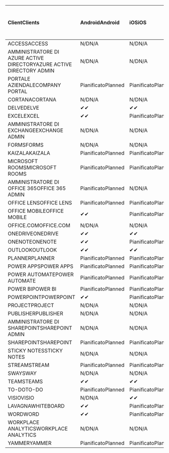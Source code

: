 <!-- This file is generated automatically. Changes made to this file will be overwritten.-->
|<span data-ttu-id="643be-101">Client</span><span class="sxs-lookup"><span data-stu-id="643be-101">Clients</span></span>|<span data-ttu-id="643be-102">Android</span><span class="sxs-lookup"><span data-stu-id="643be-102">Android</span></span>|<span data-ttu-id="643be-103">iOS</span><span class="sxs-lookup"><span data-stu-id="643be-103">iOS</span></span>|<span data-ttu-id="643be-104">Mac</span><span class="sxs-lookup"><span data-stu-id="643be-104">Mac</span></span>|<span data-ttu-id="643be-105">Windows 10</span><span class="sxs-lookup"><span data-stu-id="643be-105">Windows 10</span></span><br><span data-ttu-id="643be-106">Desktop</span><span class="sxs-lookup"><span data-stu-id="643be-106">Desktop</span></span>|<span data-ttu-id="643be-107">Windows 10</span><span class="sxs-lookup"><span data-stu-id="643be-107">Windows 10</span></span><br><span data-ttu-id="643be-108">App moderne</span><span class="sxs-lookup"><span data-stu-id="643be-108">Modern Apps</span></span>|
|:-|:-|:-|:-|:-|:-|
|<span data-ttu-id="643be-109">ACCESS</span><span class="sxs-lookup"><span data-stu-id="643be-109">ACCESS</span></span>|<span data-ttu-id="643be-110">N/D</span><span class="sxs-lookup"><span data-stu-id="643be-110">N/A</span></span>|<span data-ttu-id="643be-111">N/D</span><span class="sxs-lookup"><span data-stu-id="643be-111">N/A</span></span>|<span data-ttu-id="643be-112">N/D</span><span class="sxs-lookup"><span data-stu-id="643be-112">N/A</span></span>|<span data-ttu-id="643be-113">Pianificato</span><span class="sxs-lookup"><span data-stu-id="643be-113">Planned</span></span>|<span data-ttu-id="643be-114">N/D</span><span class="sxs-lookup"><span data-stu-id="643be-114">N/A</span></span>|
|<span data-ttu-id="643be-115">AMMINISTRATORE DI AZURE ACTIVE DIRECTORY</span><span class="sxs-lookup"><span data-stu-id="643be-115">AZURE ACTIVE DIRECTORY ADMIN</span></span>|<span data-ttu-id="643be-116">N/D</span><span class="sxs-lookup"><span data-stu-id="643be-116">N/A</span></span>|<span data-ttu-id="643be-117">N/D</span><span class="sxs-lookup"><span data-stu-id="643be-117">N/A</span></span>|<span data-ttu-id="643be-118">N/D</span><span class="sxs-lookup"><span data-stu-id="643be-118">N/A</span></span>|<span data-ttu-id="643be-119">Pianificato</span><span class="sxs-lookup"><span data-stu-id="643be-119">Planned</span></span>|<span data-ttu-id="643be-120">N/D</span><span class="sxs-lookup"><span data-stu-id="643be-120">N/A</span></span>|
|<span data-ttu-id="643be-121">PORTALE AZIENDALE</span><span class="sxs-lookup"><span data-stu-id="643be-121">COMPANY PORTAL</span></span>|<span data-ttu-id="643be-122">Pianificato</span><span class="sxs-lookup"><span data-stu-id="643be-122">Planned</span></span>|<span data-ttu-id="643be-123">Pianificato</span><span class="sxs-lookup"><span data-stu-id="643be-123">Planned</span></span>|<span data-ttu-id="643be-124">Pianificato</span><span class="sxs-lookup"><span data-stu-id="643be-124">Planned</span></span>|<span data-ttu-id="643be-125">N/D</span><span class="sxs-lookup"><span data-stu-id="643be-125">N/A</span></span>|<span data-ttu-id="643be-126">Pianificato</span><span class="sxs-lookup"><span data-stu-id="643be-126">Planned</span></span>|
|<span data-ttu-id="643be-127">CORTANA</span><span class="sxs-lookup"><span data-stu-id="643be-127">CORTANA</span></span>|<span data-ttu-id="643be-128">N/D</span><span class="sxs-lookup"><span data-stu-id="643be-128">N/A</span></span>|<span data-ttu-id="643be-129">N/D</span><span class="sxs-lookup"><span data-stu-id="643be-129">N/A</span></span>|<span data-ttu-id="643be-130">N/D</span><span class="sxs-lookup"><span data-stu-id="643be-130">N/A</span></span>|<span data-ttu-id="643be-131">N/D</span><span class="sxs-lookup"><span data-stu-id="643be-131">N/A</span></span>|<span data-ttu-id="643be-132">Pianificato</span><span class="sxs-lookup"><span data-stu-id="643be-132">Planned</span></span>|
|<span data-ttu-id="643be-133">DELVE</span><span class="sxs-lookup"><span data-stu-id="643be-133">DELVE</span></span>|<span data-ttu-id="643be-134">✔</span><span class="sxs-lookup"><span data-stu-id="643be-134">✔</span></span>|<span data-ttu-id="643be-135">✔</span><span class="sxs-lookup"><span data-stu-id="643be-135">✔</span></span>|<span data-ttu-id="643be-136">N/D</span><span class="sxs-lookup"><span data-stu-id="643be-136">N/A</span></span>|<span data-ttu-id="643be-137">N/D</span><span class="sxs-lookup"><span data-stu-id="643be-137">N/A</span></span>|<span data-ttu-id="643be-138">N/D</span><span class="sxs-lookup"><span data-stu-id="643be-138">N/A</span></span>|
|<span data-ttu-id="643be-139">EXCEL</span><span class="sxs-lookup"><span data-stu-id="643be-139">EXCEL</span></span>|<span data-ttu-id="643be-140">✔</span><span class="sxs-lookup"><span data-stu-id="643be-140">✔</span></span>|<span data-ttu-id="643be-141">Pianificato</span><span class="sxs-lookup"><span data-stu-id="643be-141">Planned</span></span>|<span data-ttu-id="643be-142">Pianificato</span><span class="sxs-lookup"><span data-stu-id="643be-142">Planned</span></span>|<span data-ttu-id="643be-143">Pianificato</span><span class="sxs-lookup"><span data-stu-id="643be-143">Planned</span></span>|<span data-ttu-id="643be-144">N/D</span><span class="sxs-lookup"><span data-stu-id="643be-144">N/A</span></span>|
|<span data-ttu-id="643be-145">AMMINISTRATORE DI EXCHANGE</span><span class="sxs-lookup"><span data-stu-id="643be-145">EXCHANGE ADMIN</span></span>|<span data-ttu-id="643be-146">N/D</span><span class="sxs-lookup"><span data-stu-id="643be-146">N/A</span></span>|<span data-ttu-id="643be-147">N/D</span><span class="sxs-lookup"><span data-stu-id="643be-147">N/A</span></span>|<span data-ttu-id="643be-148">N/D</span><span class="sxs-lookup"><span data-stu-id="643be-148">N/A</span></span>|<span data-ttu-id="643be-149">✔</span><span class="sxs-lookup"><span data-stu-id="643be-149">✔</span></span>|<span data-ttu-id="643be-150">N/D</span><span class="sxs-lookup"><span data-stu-id="643be-150">N/A</span></span>|
|<span data-ttu-id="643be-151">FORMS</span><span class="sxs-lookup"><span data-stu-id="643be-151">FORMS</span></span>|<span data-ttu-id="643be-152">N/D</span><span class="sxs-lookup"><span data-stu-id="643be-152">N/A</span></span>|<span data-ttu-id="643be-153">N/D</span><span class="sxs-lookup"><span data-stu-id="643be-153">N/A</span></span>|<span data-ttu-id="643be-154">N/D</span><span class="sxs-lookup"><span data-stu-id="643be-154">N/A</span></span>|<span data-ttu-id="643be-155">N/D</span><span class="sxs-lookup"><span data-stu-id="643be-155">N/A</span></span>|<span data-ttu-id="643be-156">N/D</span><span class="sxs-lookup"><span data-stu-id="643be-156">N/A</span></span>|
|<span data-ttu-id="643be-157">KAIZALA</span><span class="sxs-lookup"><span data-stu-id="643be-157">KAIZALA</span></span>|<span data-ttu-id="643be-158">Pianificato</span><span class="sxs-lookup"><span data-stu-id="643be-158">Planned</span></span>|<span data-ttu-id="643be-159">Pianificato</span><span class="sxs-lookup"><span data-stu-id="643be-159">Planned</span></span>|<span data-ttu-id="643be-160">N/D</span><span class="sxs-lookup"><span data-stu-id="643be-160">N/A</span></span>|<span data-ttu-id="643be-161">N/D</span><span class="sxs-lookup"><span data-stu-id="643be-161">N/A</span></span>|<span data-ttu-id="643be-162">N/D</span><span class="sxs-lookup"><span data-stu-id="643be-162">N/A</span></span>|
|<span data-ttu-id="643be-163">MICROSOFT ROOMS</span><span class="sxs-lookup"><span data-stu-id="643be-163">MICROSOFT ROOMS</span></span>|<span data-ttu-id="643be-164">Pianificato</span><span class="sxs-lookup"><span data-stu-id="643be-164">Planned</span></span>|<span data-ttu-id="643be-165">Pianificato</span><span class="sxs-lookup"><span data-stu-id="643be-165">Planned</span></span>|<span data-ttu-id="643be-166">N/D</span><span class="sxs-lookup"><span data-stu-id="643be-166">N/A</span></span>|<span data-ttu-id="643be-167">N/D</span><span class="sxs-lookup"><span data-stu-id="643be-167">N/A</span></span>|<span data-ttu-id="643be-168">N/D</span><span class="sxs-lookup"><span data-stu-id="643be-168">N/A</span></span>|
|<span data-ttu-id="643be-169">AMMINISTRATORE DI OFFICE 365</span><span class="sxs-lookup"><span data-stu-id="643be-169">OFFICE 365 ADMIN</span></span>|<span data-ttu-id="643be-170">Pianificato</span><span class="sxs-lookup"><span data-stu-id="643be-170">Planned</span></span>|<span data-ttu-id="643be-171">N/D</span><span class="sxs-lookup"><span data-stu-id="643be-171">N/A</span></span>|<span data-ttu-id="643be-172">N/D</span><span class="sxs-lookup"><span data-stu-id="643be-172">N/A</span></span>|<span data-ttu-id="643be-173">N/D</span><span class="sxs-lookup"><span data-stu-id="643be-173">N/A</span></span>|<span data-ttu-id="643be-174">N/D</span><span class="sxs-lookup"><span data-stu-id="643be-174">N/A</span></span>|
|<span data-ttu-id="643be-175">OFFICE LENS</span><span class="sxs-lookup"><span data-stu-id="643be-175">OFFICE LENS</span></span>|<span data-ttu-id="643be-176">Pianificato</span><span class="sxs-lookup"><span data-stu-id="643be-176">Planned</span></span>|<span data-ttu-id="643be-177">Pianificato</span><span class="sxs-lookup"><span data-stu-id="643be-177">Planned</span></span>|<span data-ttu-id="643be-178">N/D</span><span class="sxs-lookup"><span data-stu-id="643be-178">N/A</span></span>|<span data-ttu-id="643be-179">N/D</span><span class="sxs-lookup"><span data-stu-id="643be-179">N/A</span></span>|<span data-ttu-id="643be-180">N/D</span><span class="sxs-lookup"><span data-stu-id="643be-180">N/A</span></span>|
|<span data-ttu-id="643be-181">OFFICE MOBILE</span><span class="sxs-lookup"><span data-stu-id="643be-181">OFFICE MOBILE</span></span>|<span data-ttu-id="643be-182">✔</span><span class="sxs-lookup"><span data-stu-id="643be-182">✔</span></span>|<span data-ttu-id="643be-183">Pianificato</span><span class="sxs-lookup"><span data-stu-id="643be-183">Planned</span></span>|<span data-ttu-id="643be-184">N/D</span><span class="sxs-lookup"><span data-stu-id="643be-184">N/A</span></span>|<span data-ttu-id="643be-185">N/D</span><span class="sxs-lookup"><span data-stu-id="643be-185">N/A</span></span>|<span data-ttu-id="643be-186">N/D</span><span class="sxs-lookup"><span data-stu-id="643be-186">N/A</span></span>|
|<span data-ttu-id="643be-187">OFFICE.COM</span><span class="sxs-lookup"><span data-stu-id="643be-187">OFFICE.COM</span></span>|<span data-ttu-id="643be-188">N/D</span><span class="sxs-lookup"><span data-stu-id="643be-188">N/A</span></span>|<span data-ttu-id="643be-189">N/D</span><span class="sxs-lookup"><span data-stu-id="643be-189">N/A</span></span>|<span data-ttu-id="643be-190">N/D</span><span class="sxs-lookup"><span data-stu-id="643be-190">N/A</span></span>|<span data-ttu-id="643be-191">N/D</span><span class="sxs-lookup"><span data-stu-id="643be-191">N/A</span></span>|<span data-ttu-id="643be-192">Pianificato</span><span class="sxs-lookup"><span data-stu-id="643be-192">Planned</span></span>|
|<span data-ttu-id="643be-193">ONEDRIVE</span><span class="sxs-lookup"><span data-stu-id="643be-193">ONEDRIVE</span></span>|<span data-ttu-id="643be-194">✔</span><span class="sxs-lookup"><span data-stu-id="643be-194">✔</span></span>|<span data-ttu-id="643be-195">✔</span><span class="sxs-lookup"><span data-stu-id="643be-195">✔</span></span>|<span data-ttu-id="643be-196">✔</span><span class="sxs-lookup"><span data-stu-id="643be-196">✔</span></span>|<span data-ttu-id="643be-197">✔</span><span class="sxs-lookup"><span data-stu-id="643be-197">✔</span></span>|<span data-ttu-id="643be-198">Pianificato</span><span class="sxs-lookup"><span data-stu-id="643be-198">Planned</span></span>|
|<span data-ttu-id="643be-199">ONENOTE</span><span class="sxs-lookup"><span data-stu-id="643be-199">ONENOTE</span></span>|<span data-ttu-id="643be-200">✔</span><span class="sxs-lookup"><span data-stu-id="643be-200">✔</span></span>|<span data-ttu-id="643be-201">Pianificato</span><span class="sxs-lookup"><span data-stu-id="643be-201">Planned</span></span>|<span data-ttu-id="643be-202">Pianificato</span><span class="sxs-lookup"><span data-stu-id="643be-202">Planned</span></span>|<span data-ttu-id="643be-203">Pianificato</span><span class="sxs-lookup"><span data-stu-id="643be-203">Planned</span></span>|<span data-ttu-id="643be-204">Pianificato</span><span class="sxs-lookup"><span data-stu-id="643be-204">Planned</span></span>|
|<span data-ttu-id="643be-205">OUTLOOK</span><span class="sxs-lookup"><span data-stu-id="643be-205">OUTLOOK</span></span>|<span data-ttu-id="643be-206">✔</span><span class="sxs-lookup"><span data-stu-id="643be-206">✔</span></span>|<span data-ttu-id="643be-207">✔</span><span class="sxs-lookup"><span data-stu-id="643be-207">✔</span></span>|<span data-ttu-id="643be-208">Pianificato</span><span class="sxs-lookup"><span data-stu-id="643be-208">Planned</span></span>|<span data-ttu-id="643be-209">Pianificato</span><span class="sxs-lookup"><span data-stu-id="643be-209">Planned</span></span>|<span data-ttu-id="643be-210">Pianificato</span><span class="sxs-lookup"><span data-stu-id="643be-210">Planned</span></span>|
|<span data-ttu-id="643be-211">PLANNER</span><span class="sxs-lookup"><span data-stu-id="643be-211">PLANNER</span></span>|<span data-ttu-id="643be-212">Pianificato</span><span class="sxs-lookup"><span data-stu-id="643be-212">Planned</span></span>|<span data-ttu-id="643be-213">Pianificato</span><span class="sxs-lookup"><span data-stu-id="643be-213">Planned</span></span>|<span data-ttu-id="643be-214">N/D</span><span class="sxs-lookup"><span data-stu-id="643be-214">N/A</span></span>|<span data-ttu-id="643be-215">N/D</span><span class="sxs-lookup"><span data-stu-id="643be-215">N/A</span></span>|<span data-ttu-id="643be-216">N/D</span><span class="sxs-lookup"><span data-stu-id="643be-216">N/A</span></span>|
|<span data-ttu-id="643be-217">POWER APPS</span><span class="sxs-lookup"><span data-stu-id="643be-217">POWER APPS</span></span>|<span data-ttu-id="643be-218">Pianificato</span><span class="sxs-lookup"><span data-stu-id="643be-218">Planned</span></span>|<span data-ttu-id="643be-219">Pianificato</span><span class="sxs-lookup"><span data-stu-id="643be-219">Planned</span></span>|<span data-ttu-id="643be-220">N/D</span><span class="sxs-lookup"><span data-stu-id="643be-220">N/A</span></span>|<span data-ttu-id="643be-221">N/D</span><span class="sxs-lookup"><span data-stu-id="643be-221">N/A</span></span>|<span data-ttu-id="643be-222">Pianificato</span><span class="sxs-lookup"><span data-stu-id="643be-222">Planned</span></span>|
|<span data-ttu-id="643be-223">POWER AUTOMATE</span><span class="sxs-lookup"><span data-stu-id="643be-223">POWER AUTOMATE</span></span>|<span data-ttu-id="643be-224">Pianificato</span><span class="sxs-lookup"><span data-stu-id="643be-224">Planned</span></span>|<span data-ttu-id="643be-225">Pianificato</span><span class="sxs-lookup"><span data-stu-id="643be-225">Planned</span></span>|<span data-ttu-id="643be-226">N/D</span><span class="sxs-lookup"><span data-stu-id="643be-226">N/A</span></span>|<span data-ttu-id="643be-227">N/D</span><span class="sxs-lookup"><span data-stu-id="643be-227">N/A</span></span>|<span data-ttu-id="643be-228">N/D</span><span class="sxs-lookup"><span data-stu-id="643be-228">N/A</span></span>|
|<span data-ttu-id="643be-229">POWER BI</span><span class="sxs-lookup"><span data-stu-id="643be-229">POWER BI</span></span>|<span data-ttu-id="643be-230">Pianificato</span><span class="sxs-lookup"><span data-stu-id="643be-230">Planned</span></span>|<span data-ttu-id="643be-231">Pianificato</span><span class="sxs-lookup"><span data-stu-id="643be-231">Planned</span></span>|<span data-ttu-id="643be-232">N/D</span><span class="sxs-lookup"><span data-stu-id="643be-232">N/A</span></span>|<span data-ttu-id="643be-233">Pianificato</span><span class="sxs-lookup"><span data-stu-id="643be-233">Planned</span></span>|<span data-ttu-id="643be-234">Pianificato</span><span class="sxs-lookup"><span data-stu-id="643be-234">Planned</span></span>|
|<span data-ttu-id="643be-235">POWERPOINT</span><span class="sxs-lookup"><span data-stu-id="643be-235">POWERPOINT</span></span>|<span data-ttu-id="643be-236">✔</span><span class="sxs-lookup"><span data-stu-id="643be-236">✔</span></span>|<span data-ttu-id="643be-237">Pianificato</span><span class="sxs-lookup"><span data-stu-id="643be-237">Planned</span></span>|<span data-ttu-id="643be-238">Pianificato</span><span class="sxs-lookup"><span data-stu-id="643be-238">Planned</span></span>|<span data-ttu-id="643be-239">Pianificato</span><span class="sxs-lookup"><span data-stu-id="643be-239">Planned</span></span>|<span data-ttu-id="643be-240">N/D</span><span class="sxs-lookup"><span data-stu-id="643be-240">N/A</span></span>|
|<span data-ttu-id="643be-241">PROJECT</span><span class="sxs-lookup"><span data-stu-id="643be-241">PROJECT</span></span>|<span data-ttu-id="643be-242">N/D</span><span class="sxs-lookup"><span data-stu-id="643be-242">N/A</span></span>|<span data-ttu-id="643be-243">N/D</span><span class="sxs-lookup"><span data-stu-id="643be-243">N/A</span></span>|<span data-ttu-id="643be-244">N/D</span><span class="sxs-lookup"><span data-stu-id="643be-244">N/A</span></span>|<span data-ttu-id="643be-245">Pianificato</span><span class="sxs-lookup"><span data-stu-id="643be-245">Planned</span></span>|<span data-ttu-id="643be-246">N/D</span><span class="sxs-lookup"><span data-stu-id="643be-246">N/A</span></span>|
|<span data-ttu-id="643be-247">PUBLISHER</span><span class="sxs-lookup"><span data-stu-id="643be-247">PUBLISHER</span></span>|<span data-ttu-id="643be-248">N/D</span><span class="sxs-lookup"><span data-stu-id="643be-248">N/A</span></span>|<span data-ttu-id="643be-249">N/D</span><span class="sxs-lookup"><span data-stu-id="643be-249">N/A</span></span>|<span data-ttu-id="643be-250">N/D</span><span class="sxs-lookup"><span data-stu-id="643be-250">N/A</span></span>|<span data-ttu-id="643be-251">✔</span><span class="sxs-lookup"><span data-stu-id="643be-251">✔</span></span>|<span data-ttu-id="643be-252">N/D</span><span class="sxs-lookup"><span data-stu-id="643be-252">N/A</span></span>|
|<span data-ttu-id="643be-253">AMMINISTRATORE DI SHAREPOINT</span><span class="sxs-lookup"><span data-stu-id="643be-253">SHAREPOINT ADMIN</span></span>|<span data-ttu-id="643be-254">N/D</span><span class="sxs-lookup"><span data-stu-id="643be-254">N/A</span></span>|<span data-ttu-id="643be-255">N/D</span><span class="sxs-lookup"><span data-stu-id="643be-255">N/A</span></span>|<span data-ttu-id="643be-256">N/D</span><span class="sxs-lookup"><span data-stu-id="643be-256">N/A</span></span>|<span data-ttu-id="643be-257">Pianificato</span><span class="sxs-lookup"><span data-stu-id="643be-257">Planned</span></span>|<span data-ttu-id="643be-258">N/D</span><span class="sxs-lookup"><span data-stu-id="643be-258">N/A</span></span>|
|<span data-ttu-id="643be-259">SHAREPOINT</span><span class="sxs-lookup"><span data-stu-id="643be-259">SHAREPOINT</span></span>|<span data-ttu-id="643be-260">Pianificato</span><span class="sxs-lookup"><span data-stu-id="643be-260">Planned</span></span>|<span data-ttu-id="643be-261">Pianificato</span><span class="sxs-lookup"><span data-stu-id="643be-261">Planned</span></span>|<span data-ttu-id="643be-262">N/D</span><span class="sxs-lookup"><span data-stu-id="643be-262">N/A</span></span>|<span data-ttu-id="643be-263">N/D</span><span class="sxs-lookup"><span data-stu-id="643be-263">N/A</span></span>|<span data-ttu-id="643be-264">N/D</span><span class="sxs-lookup"><span data-stu-id="643be-264">N/A</span></span>|
|<span data-ttu-id="643be-265">STICKY NOTES</span><span class="sxs-lookup"><span data-stu-id="643be-265">STICKY NOTES</span></span>|<span data-ttu-id="643be-266">N/D</span><span class="sxs-lookup"><span data-stu-id="643be-266">N/A</span></span>|<span data-ttu-id="643be-267">N/D</span><span class="sxs-lookup"><span data-stu-id="643be-267">N/A</span></span>|<span data-ttu-id="643be-268">N/D</span><span class="sxs-lookup"><span data-stu-id="643be-268">N/A</span></span>|<span data-ttu-id="643be-269">N/D</span><span class="sxs-lookup"><span data-stu-id="643be-269">N/A</span></span>|<span data-ttu-id="643be-270">Pianificato</span><span class="sxs-lookup"><span data-stu-id="643be-270">Planned</span></span>|
|<span data-ttu-id="643be-271">STREAM</span><span class="sxs-lookup"><span data-stu-id="643be-271">STREAM</span></span>|<span data-ttu-id="643be-272">Pianificato</span><span class="sxs-lookup"><span data-stu-id="643be-272">Planned</span></span>|<span data-ttu-id="643be-273">Pianificato</span><span class="sxs-lookup"><span data-stu-id="643be-273">Planned</span></span>|<span data-ttu-id="643be-274">N/D</span><span class="sxs-lookup"><span data-stu-id="643be-274">N/A</span></span>|<span data-ttu-id="643be-275">N/D</span><span class="sxs-lookup"><span data-stu-id="643be-275">N/A</span></span>|<span data-ttu-id="643be-276">N/D</span><span class="sxs-lookup"><span data-stu-id="643be-276">N/A</span></span>|
|<span data-ttu-id="643be-277">SWAY</span><span class="sxs-lookup"><span data-stu-id="643be-277">SWAY</span></span>|<span data-ttu-id="643be-278">N/D</span><span class="sxs-lookup"><span data-stu-id="643be-278">N/A</span></span>|<span data-ttu-id="643be-279">N/D</span><span class="sxs-lookup"><span data-stu-id="643be-279">N/A</span></span>|<span data-ttu-id="643be-280">N/D</span><span class="sxs-lookup"><span data-stu-id="643be-280">N/A</span></span>|<span data-ttu-id="643be-281">N/D</span><span class="sxs-lookup"><span data-stu-id="643be-281">N/A</span></span>|<span data-ttu-id="643be-282">Pianificato</span><span class="sxs-lookup"><span data-stu-id="643be-282">Planned</span></span>|
|<span data-ttu-id="643be-283">TEAMS</span><span class="sxs-lookup"><span data-stu-id="643be-283">TEAMS</span></span>|<span data-ttu-id="643be-284">✔</span><span class="sxs-lookup"><span data-stu-id="643be-284">✔</span></span>|<span data-ttu-id="643be-285">✔</span><span class="sxs-lookup"><span data-stu-id="643be-285">✔</span></span>|<span data-ttu-id="643be-286">✔</span><span class="sxs-lookup"><span data-stu-id="643be-286">✔</span></span>|<span data-ttu-id="643be-287">✔</span><span class="sxs-lookup"><span data-stu-id="643be-287">✔</span></span>|<span data-ttu-id="643be-288">N/D</span><span class="sxs-lookup"><span data-stu-id="643be-288">N/A</span></span>|
|<span data-ttu-id="643be-289">TO-DO</span><span class="sxs-lookup"><span data-stu-id="643be-289">TO-DO</span></span>|<span data-ttu-id="643be-290">Pianificato</span><span class="sxs-lookup"><span data-stu-id="643be-290">Planned</span></span>|<span data-ttu-id="643be-291">Pianificato</span><span class="sxs-lookup"><span data-stu-id="643be-291">Planned</span></span>|<span data-ttu-id="643be-292">Pianificato</span><span class="sxs-lookup"><span data-stu-id="643be-292">Planned</span></span>|<span data-ttu-id="643be-293">N/D</span><span class="sxs-lookup"><span data-stu-id="643be-293">N/A</span></span>|<span data-ttu-id="643be-294">Pianificato</span><span class="sxs-lookup"><span data-stu-id="643be-294">Planned</span></span>|
|<span data-ttu-id="643be-295">VISIO</span><span class="sxs-lookup"><span data-stu-id="643be-295">VISIO</span></span>|<span data-ttu-id="643be-296">N/D</span><span class="sxs-lookup"><span data-stu-id="643be-296">N/A</span></span>|<span data-ttu-id="643be-297">✔</span><span class="sxs-lookup"><span data-stu-id="643be-297">✔</span></span>|<span data-ttu-id="643be-298">N/D</span><span class="sxs-lookup"><span data-stu-id="643be-298">N/A</span></span>|<span data-ttu-id="643be-299">Pianificato</span><span class="sxs-lookup"><span data-stu-id="643be-299">Planned</span></span>|<span data-ttu-id="643be-300">N/D</span><span class="sxs-lookup"><span data-stu-id="643be-300">N/A</span></span>|
|<span data-ttu-id="643be-301">LAVAGNA</span><span class="sxs-lookup"><span data-stu-id="643be-301">WHITEBOARD</span></span>|<span data-ttu-id="643be-302">✔</span><span class="sxs-lookup"><span data-stu-id="643be-302">✔</span></span>|<span data-ttu-id="643be-303">Pianificato</span><span class="sxs-lookup"><span data-stu-id="643be-303">Planned</span></span>|<span data-ttu-id="643be-304">N/D</span><span class="sxs-lookup"><span data-stu-id="643be-304">N/A</span></span>|<span data-ttu-id="643be-305">N/D</span><span class="sxs-lookup"><span data-stu-id="643be-305">N/A</span></span>|<span data-ttu-id="643be-306">Pianificato</span><span class="sxs-lookup"><span data-stu-id="643be-306">Planned</span></span>|
|<span data-ttu-id="643be-307">WORD</span><span class="sxs-lookup"><span data-stu-id="643be-307">WORD</span></span>|<span data-ttu-id="643be-308">✔</span><span class="sxs-lookup"><span data-stu-id="643be-308">✔</span></span>|<span data-ttu-id="643be-309">Pianificato</span><span class="sxs-lookup"><span data-stu-id="643be-309">Planned</span></span>|<span data-ttu-id="643be-310">Pianificato</span><span class="sxs-lookup"><span data-stu-id="643be-310">Planned</span></span>|<span data-ttu-id="643be-311">Pianificato</span><span class="sxs-lookup"><span data-stu-id="643be-311">Planned</span></span>|<span data-ttu-id="643be-312">N/D</span><span class="sxs-lookup"><span data-stu-id="643be-312">N/A</span></span>|
|<span data-ttu-id="643be-313">WORKPLACE ANALYTICS</span><span class="sxs-lookup"><span data-stu-id="643be-313">WORKPLACE ANALYTICS</span></span>|<span data-ttu-id="643be-314">N/D</span><span class="sxs-lookup"><span data-stu-id="643be-314">N/A</span></span>|<span data-ttu-id="643be-315">N/D</span><span class="sxs-lookup"><span data-stu-id="643be-315">N/A</span></span>|<span data-ttu-id="643be-316">N/D</span><span class="sxs-lookup"><span data-stu-id="643be-316">N/A</span></span>|<span data-ttu-id="643be-317">N/D</span><span class="sxs-lookup"><span data-stu-id="643be-317">N/A</span></span>|<span data-ttu-id="643be-318">N/D</span><span class="sxs-lookup"><span data-stu-id="643be-318">N/A</span></span>|
|<span data-ttu-id="643be-319">YAMMER</span><span class="sxs-lookup"><span data-stu-id="643be-319">YAMMER</span></span>|<span data-ttu-id="643be-320">Pianificato</span><span class="sxs-lookup"><span data-stu-id="643be-320">Planned</span></span>|<span data-ttu-id="643be-321">Pianificato</span><span class="sxs-lookup"><span data-stu-id="643be-321">Planned</span></span>|<span data-ttu-id="643be-322">Pianificato</span><span class="sxs-lookup"><span data-stu-id="643be-322">Planned</span></span>|<span data-ttu-id="643be-323">Pianificato</span><span class="sxs-lookup"><span data-stu-id="643be-323">Planned</span></span>|<span data-ttu-id="643be-324">N/D</span><span class="sxs-lookup"><span data-stu-id="643be-324">N/A</span></span>|
